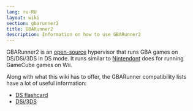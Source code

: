 ```yaml
---
lang: ru-RU
layout: wiki
section: gbarunner2
title: GBARunner2
description: Information on how to use GBARunner2
---
```


GBARunner2 is an [open-source](https://github.com/Gericom/GBARunner2) hypervisor that runs GBA games on DS/DSi/3DS in DS mode. It runs similar to [Nintendont](https://github.com/FIX94/Nintendont) does for running GameCube games on Wii.

Along with what this wiki has to offer, the GBARunner compatibility lists have a lot of useful information:
- [DS flashcard](https://wiki.gbatemp.net/wiki/GBARunner2)
- [DSi/3DS](https://wiki.gbatemp.net/wiki/GBARunner2/DSi_3DS_Compatibility_List)
